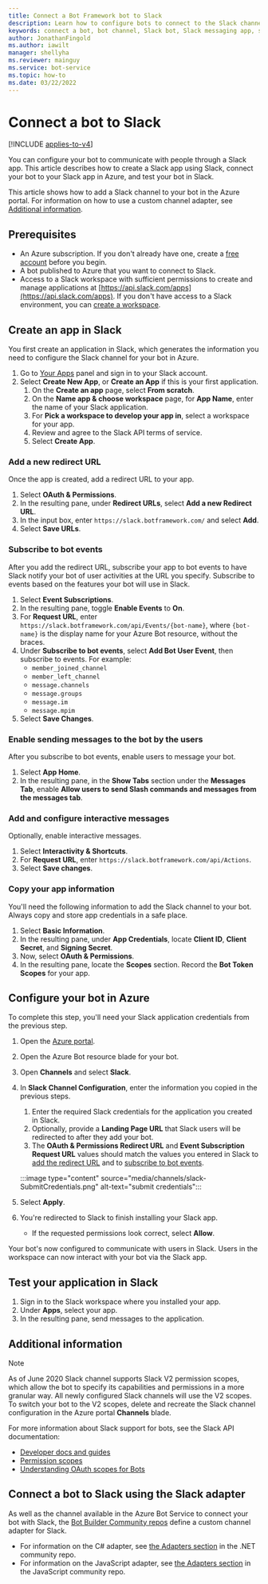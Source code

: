 ```yaml
---
title: Connect a Bot Framework bot to Slack
description: Learn how to configure bots to connect to the Slack channel and communicate with users via Slack.
keywords: connect a bot, bot channel, Slack bot, Slack messaging app, slack adapter
author: JonathanFingold
ms.author: iawilt
manager: shellyha
ms.reviewer: mainguy
ms.service: bot-service
ms.topic: how-to
ms.date: 03/22/2022
---
```


# Connect a bot to Slack

[!INCLUDE [applies-to-v4](includes/applies-to-v4-current.md)]

You can configure your bot to communicate with people through a Slack app. This article describes how to create a Slack app using Slack, connect your bot to your Slack app in Azure, and test your bot in Slack.

This article shows how to add a Slack channel to your bot in the Azure portal. For information on how to use a custom channel adapter, see [Additional information](#additional-information).

## Prerequisites

- An Azure subscription. If you don't already have one, create a [free account](https://azure.microsoft.com/free/?WT.mc_id=A261C142F) before you begin.
- A bot published to Azure that you want to connect to Slack.
- Access to a Slack workspace with sufficient permissions to create and manage applications at [https://api.slack.com/apps](https://api.slack.com/apps). If you don't have access to a Slack environment, you can [create a workspace](https://www.slack.com).

## Create an app in Slack

You first create an application in Slack, which generates the information you need to configure the Slack channel for your bot in Azure.

1. Go to [Your Apps](https://api.slack.com/apps) panel and sign in to your Slack account.
1. Select **Create New App**, or **Create an App** if this is your first application.
    1. On the **Create an app** page, select **From scratch**.
    1. On the **Name app & choose workspace** page, for **App Name**, enter the name of your Slack application.
    1. For **Pick a workspace to develop your app in**, select a workspace for your app.
    1. Review and agree to the Slack API terms of service.
    1. Select **Create App**.

### Add a new redirect URL

Once the app is created, add a redirect URL to your app.

1. Select **OAuth & Permissions**.
1. In the resulting pane, under **Redirect URLs**, select **Add a new Redirect URL**.
1. In the input box, enter `https://slack.botframework.com/` and select **Add**.
1. Select **Save URLs**.

### Subscribe to bot events

After you add the redirect URL, subscribe your app to bot events to have Slack notify your bot of user activities at the URL you specify.
Subscribe to events based on the features your bot will use in Slack.

1. Select **Event Subscriptions**.
1. In the resulting pane, toggle **Enable Events** to **On**.
1. For **Request URL**, enter `https://slack.botframework.com/api/Events/{bot-name}`, where `{bot-name}` is the display name for your Azure Bot resource, without the braces.
1. Under **Subscribe to bot events**, select **Add Bot User Event**, then subscribe to events. For example:
    - `member_joined_channel`
    - `member_left_channel`
    - `message.channels`
    - `message.groups`
    - `message.im`
    - `message.mpim`
1. Select **Save Changes**.

### Enable sending messages to the bot by the users

After you subscribe to bot events, enable users to message your bot.

1. Select **App Home**.
1. In the resulting pane, in the **Show Tabs** section under the **Messages Tab**, enable **Allow users to send Slash commands and messages from the messages tab**.

### Add and configure interactive messages

Optionally, enable interactive messages.

1. Select **Interactivity & Shortcuts**.
1. For **Request URL**, enter `https://slack.botframework.com/api/Actions`.
1. Select **Save changes**.

### Copy your app information

You'll need the following information to add the Slack channel to your bot. Always copy and store app credentials in a safe place.

1. Select **Basic Information**.
1. In the resulting pane, under **App Credentials**, locate **Client ID**, **Client Secret**, and **Signing Secret**.
1. Now, select **OAuth & Permissions**.
1. In the resulting pane, locate the **Scopes** section. Record the **Bot Token Scopes** for your app.

## Configure your bot in Azure

To complete this step, you'll need your Slack application credentials from the previous step.

1. Open the [Azure portal](https://portal.azure.com/).
1. Open the Azure Bot resource blade for your bot.
1. Open **Channels** and select **Slack**.
1. In **Slack Channel Configuration**, enter the information you copied in the previous steps.
    1. Enter the required Slack credentials for the application you created in Slack.
    1. Optionally, provide a **Landing Page URL** that Slack users will be redirected to after they add your bot.
    1. The **OAuth & Permissions Redirect URL** and **Event Subscription Request URL** values should match the values you entered in Slack to [add the redirect URL](#add-a-new-redirect-url) and to [subscribe to bot events](#subscribe-to-bot-events).

    :::image type="content" source="media/channels/slack-SubmitCredentials.png" alt-text="submit credentials":::

1. Select **Apply**.
1. You're redirected to Slack to finish installing your Slack app.
    - If the requested permissions look correct, select **Allow**.

Your bot's now configured to communicate with users in Slack.
Users in the workspace can now interact with your bot via the Slack app.

## Test your application in Slack

1. Sign in to the Slack workspace where you installed your app.
1. Under **Apps**, select your app.
1. In the resulting pane, send messages to the application.

## Additional information

> [!NOTE]
> As of June 2020 Slack channel supports Slack V2 permission scopes, which allow the bot to specify its capabilities and permissions in a more granular way. All newly configured Slack channels will use the V2 scopes. To switch your bot to the V2 scopes, delete and recreate the Slack channel configuration in the Azure portal **Channels** blade.

For more information about Slack support for bots, see the Slack API documentation:

- [Developer docs and guides](https://api.slack.com/docs)
- [Permission scopes](https://api.slack.com/scopes)
- [Understanding OAuth scopes for Bots](https://api.slack.com/tutorials/understanding-oauth-scopes-bot)

## Connect a bot to Slack using the Slack adapter

As well as the channel available in the Azure Bot Service to connect your bot with Slack, the [Bot Builder Community repos](https://github.com/BotBuilderCommunity/) define a custom channel adapter for Slack.

- For information on the C# adapter, see [the Adapters section](https://github.com/BotBuilderCommunity/botbuilder-community-dotnet#adapters) in the .NET community repo.
- For information on the JavaScript adapter, see [the Adapters section](https://github.com/BotBuilderCommunity/botbuilder-community-js#adapters) in the JavaScript community repo.
